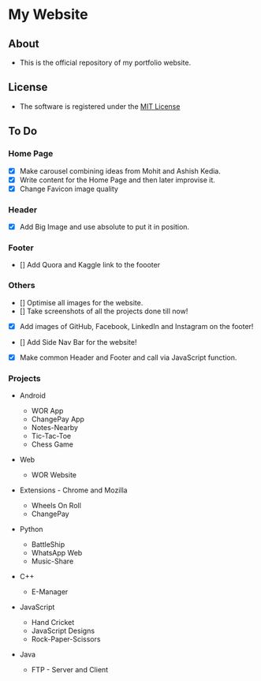 # My Website

## About
- This is the official repository of my portfolio website.

## License
- The software is registered under the [MIT License](https://github.com/salman-bhai/My-Websiteer/LICENSE)

## To Do

### Home Page
- [x] Make carousel combining ideas from Mohit and Ashish Kedia.
- [x] Write content for the Home Page and then later improvise it. 
- [x] Change Favicon image quality

### Header
- [x] Add Big Image and use absolute to put it in position.

### Footer 
- [] Add Quora and Kaggle link to the foooter

### Others
- [] Optimise all images for the website.
- [] Take screenshots of all the projects done till now!
- [x] Add images of GitHub, Facebook, LinkedIn and Instagram on the footer!
- [] Add Side Nav Bar for the website!
- [x] Make common Header and Footer and call via JavaScript function.

### Projects

* Android 
	* WOR App
	* ChangePay App
	* Notes-Nearby
	* Tic-Tac-Toe
	* Chess Game

* Web
	* WOR Website

* Extensions - Chrome and Mozilla
	* Wheels On Roll
	* ChangePay

* Python
	* BattleShip
	* WhatsApp Web
	* Music-Share

* C++
	* E-Manager

* JavaScript
	* Hand Cricket
	* JavaScript Designs
	* Rock-Paper-Scissors

* Java
	* FTP - Server and Client